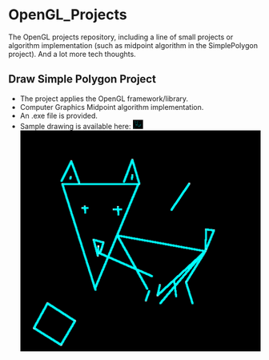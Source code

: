 # OpenGL_Projects

The OpenGL projects repository, including a line of small projects or algorithm implementation (such as midpoint algorithm in the SimplePolygon project). And a lot more tech thoughts.

## Draw Simple Polygon Project

- The project applies the OpenGL framework/library. 
- Computer Graphics Midpoint algorithm implementation.
- An .exe file is provided.
- Sample drawing is available here:
       <img src="https://github.com/Shanni/OpenGL_Projects/blob/master/SimplePolygon/sample1.png" alt="Drawing" style="width: 20px;"/>
       ![](https://github.com/Shanni/OpenGL_Projects/blob/master/SimplePolygon/sample1.png)
